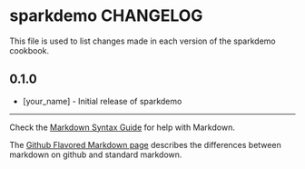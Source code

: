 sparkdemo CHANGELOG
===================

This file is used to list changes made in each version of the sparkdemo cookbook.

0.1.0
-----
- [your_name] - Initial release of sparkdemo

- - -
Check the [Markdown Syntax Guide](http://daringfireball.net/projects/markdown/syntax) for help with Markdown.

The [Github Flavored Markdown page](http://github.github.com/github-flavored-markdown/) describes the differences between markdown on github and standard markdown.
